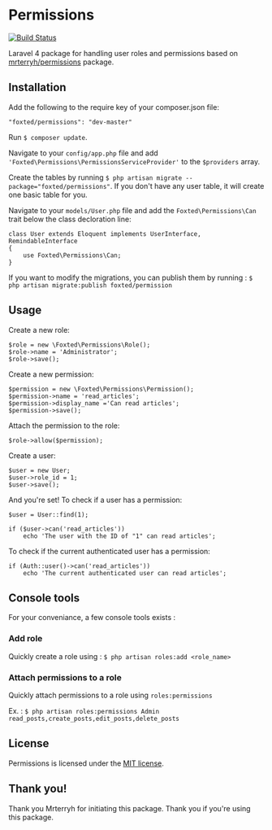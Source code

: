 # Permissions

[![Build Status](https://travis-ci.org/foxted/Permissions.svg?branch=master)](https://travis-ci.org/foxted/Permissions)

Laravel 4 package for handling user roles and permissions based on [mrterryh/permissions](https://github.com/mrterryh/Permissions) package.

## Installation

Add the following to the require key of your composer.json file:

    "foxted/permissions": "dev-master"
    
        
Run `$ composer update`.

Navigate to your `config/app.php` file and add `'Foxted\Permissions\PermissionsServiceProvider'` to the `$providers` array.

Create the tables by running `$ php artisan migrate --package="foxted/permissions"`. If you don't have any user table, it will create one basic table for you.

Navigate to your `models/User.php` file and add the `Foxted\Permissions\Can` trait below the class decloration line:

    class User extends Eloquent implements UserInterface, RemindableInterface 
    {
        use Foxted\Permissions\Can;
    }

If you want to modify the migrations, you can publish them by running : `$ php artisan migrate:publish foxted/permission`
        
## Usage

Create a new role:

    $role = new \Foxted\Permissions\Role();
    $role->name = 'Administrator';
    $role->save();
    
Create a new permission:

    $permission = new \Foxted\Permissions\Permission();
    $permission->name = 'read_articles';
    $permission->display_name ='Can read articles';
    $permission->save();
    
Attach the permission to the role:
  
    $role->allow($permission);
    
Create a user:

    $user = new User;
    $user->role_id = 1;
    $user->save();
    
And you're set! To check if a user has a permission:

    $user = User::find(1);

    if ($user->can('read_articles'))
        echo 'The user with the ID of "1" can read articles';
        
To check if the current authenticated user has a permission:

    if (Auth::user()->can('read_articles'))
        echo 'The current authenticated user can read articles';

## Console tools

For your conveniance, a few console tools exists :

### Add role

Quickly create a role using :  `$ php artisan roles:add <role_name>`

### Attach permissions to a role

Quickly attach permissions to a role using `roles:permissions`

Ex. : `$ php artisan roles:permissions Admin read_posts,create_posts,edit_posts,delete_posts`

## License

Permissions is licensed under the [MIT license](http://opensource.org/licenses/MIT).

## Thank you!

Thank you Mrterryh for initiating this package. Thank you if you're using this package.
